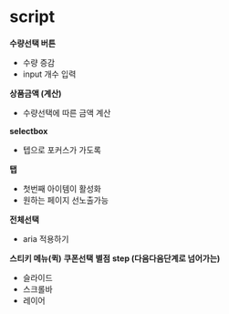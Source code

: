 # script
**수량선택 버튼**
  - 수량 증감
  - input 개수 입력

**상품금액 (계산)**
  - 수량선택에 따른 금액 계산

**selectbox**
  - 텝으로 포커스가 가도록

**탭**
  - 첫번째 아이템이 활성화
  - 원하는 페이지 선노출가능

**전체선택**
  - aria 적용하기

**스티키 메뉴(퀵)**
**쿠폰선택**
**별점**
**step (다음다음단계로 넘어가는)**

* 슬라이드
* 스크롤바
* 레이어
